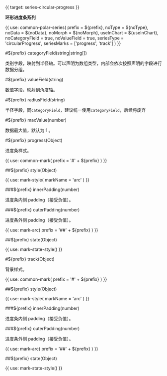 {{ target: series-circular-progress }}

<!-- ICircularProgressSeriesSpec -->

**环形进度条系列**

{{ use: common-polar-series(
  prefix = ${prefix},
  noType = ${noType},
  noData = ${noData},
  noMorph = ${noMorph},
  useInChart = ${useInChart},
  noCategoryField = true,
  noValueField = true,
  seriesType = 'circularProgress',
  seriesMarks = ['progress', 'track']
) }}

#${prefix} categoryField(string|string[])

类别字段，映射到半径轴。可以声明为数组类型，内部会依次按照声明的字段进行数据分组。

#${prefix} valueField(string)

数值字段，映射到角度轴。

#${prefix} radiusField(string)

半径字段，同`categoryField`，建议统一使用`categoryField`，后续将废弃

#${prefix} maxValue(number)

数据最大值，默认为 1 。

#${prefix} progress(Object)

进度条样式。

{{ use: common-mark(
  prefix = '#' + ${prefix}
) }}

##${prefix} style(Object)

{{ use: mark-style(
  markName = 'arc'
) }}

###${prefix} innerPadding(number)

进度条内侧 padding（接受负值）。

###${prefix} outerPadding(number)

进度条外侧 padding（接受负值）。

{{ use: mark-arc(
  prefix = '##' + ${prefix}
) }}

##${prefix} state(Object)

{{ use: mark-state-style() }}

#${prefix} track(Object)

背景样式。

{{ use: common-mark(
  prefix = '#' + ${prefix}
) }}

##${prefix} style(Object)

{{ use: mark-style(
  markName = 'arc'
) }}

###${prefix} innerPadding(number)

进度条内侧 padding（接受负值）。

###${prefix} outerPadding(number)

进度条外侧 padding（接受负值）。

{{ use: mark-arc(
  prefix = '##' + ${prefix}
) }}

##${prefix} state(Object)

{{ use: mark-state-style() }}
